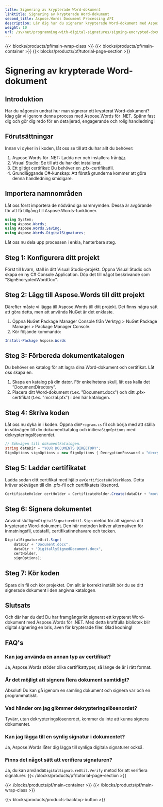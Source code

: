 ```yaml
---
title: Signering av krypterade Word-dokument
linktitle: Signering av krypterade Word-dokument
second_title: Aspose.Words Document Processing API
description: Lär dig hur du signerar krypterade Word-dokument med Aspose.Words för .NET med denna detaljerade, steg-för-steg-guide. Perfekt för utvecklare.
weight: 10
url: /sv/net/programming-with-digital-signatures/signing-encrypted-document/
---
```


{{< blocks/products/pf/main-wrap-class >}}
{{< blocks/products/pf/main-container >}}
{{< blocks/products/pf/tutorial-page-section >}}

# Signering av krypterade Word-dokument

## Introduktion

Har du någonsin undrat hur man signerar ett krypterat Word-dokument? Idag går vi igenom denna process med Aspose.Words för .NET. Spänn fast dig och gör dig redo för en detaljerad, engagerande och rolig handledning!

## Förutsättningar

Innan vi dyker in i koden, låt oss se till att du har allt du behöver:

1.  Aspose.Words för .NET: Ladda ner och installera från[här](https://releases.aspose.com/words/net/).
2. Visual Studio: Se till att du har det installerat.
3. Ett giltigt certifikat: Du behöver en .pfx-certifikatfil.
4. Grundläggande C#-kunskap: Att förstå grunderna kommer att göra denna handledning smidigare.

## Importera namnområden

Låt oss först importera de nödvändiga namnrymden. Dessa är avgörande för att få tillgång till Aspose.Words-funktioner.

```csharp
using System;
using Aspose.Words;
using Aspose.Words.Saving;
using Aspose.Words.DigitalSignatures;
```

Låt oss nu dela upp processen i enkla, hanterbara steg.

## Steg 1: Konfigurera ditt projekt

Först till kvarn, ställ in ditt Visual Studio-projekt. Öppna Visual Studio och skapa en ny C# Console Application. Döp det till något beskrivande som "SignEncryptedWordDoc".

## Steg 2: Lägg till Aspose.Words till ditt projekt

Därefter måste vi lägga till Aspose.Words till ditt projekt. Det finns några sätt att göra detta, men att använda NuGet är det enklaste. 

1. Öppna NuGet Package Manager Console från Verktyg > NuGet Package Manager > Package Manager Console.
2. Kör följande kommando:

```powershell
Install-Package Aspose.Words
```

## Steg 3: Förbereda dokumentkatalogen

Du behöver en katalog för att lagra dina Word-dokument och certifikat. Låt oss skapa en.

1. Skapa en katalog på din dator. För enkelhetens skull, låt oss kalla det "DocumentDirectory".
2. Placera ditt Word-dokument (t.ex. "Document.docx") och ditt .pfx-certifikat (t.ex. "morzal.pfx") i den här katalogen.

## Steg 4: Skriva koden

 Låt oss nu dyka in i koden. Öppna din`Program.cs` fil och börja med att ställa in sökvägen till din dokumentkatalog och initiera`SignOptions` med dekrypteringslösenordet.

```csharp
// Sökvägen till dokumentkatalogen.
string dataDir = "YOUR DOCUMENTS DIRECTORY";
SignOptions signOptions = new SignOptions { DecryptionPassword = "decryptionPassword" };
```

## Steg 5: Laddar certifikatet

 Ladda sedan ditt certifikat med hjälp av`CertificateHolder`klass. Detta kräver sökvägen till din .pfx-fil och certifikatets lösenord.

```csharp
CertificateHolder certHolder = CertificateHolder.Create(dataDir + "morzal.pfx", "aw");
```

## Steg 6: Signera dokumentet

 Använd slutligen`DigitalSignatureUtil.Sign` metod för att signera ditt krypterade Word-dokument. Den här metoden kräver alternativen för inmatningsfil, utdatafil, certifikatinnehavare och tecken.

```csharp
DigitalSignatureUtil.Sign(
    dataDir + "Document.docx",
    dataDir + "DigitallySignedDocument.docx",
    certHolder,
    signOptions);
```

## Steg 7: Kör koden

Spara din fil och kör projektet. Om allt är korrekt inställt bör du se ditt signerade dokument i den angivna katalogen.

## Slutsats

Och där har du det! Du har framgångsrikt signerat ett krypterat Word-dokument med Aspose.Words för .NET. Med detta kraftfulla bibliotek blir digital signering en bris, även för krypterade filer. Glad kodning!

## FAQ's

### Kan jag använda en annan typ av certifikat?
Ja, Aspose.Words stöder olika certifikattyper, så länge de är i rätt format.

### Är det möjligt att signera flera dokument samtidigt?
Absolut! Du kan gå igenom en samling dokument och signera var och en programmatiskt.

### Vad händer om jag glömmer dekrypteringslösenordet?
Tyvärr, utan dekrypteringslösenordet, kommer du inte att kunna signera dokumentet.

### Kan jag lägga till en synlig signatur i dokumentet?
Ja, Aspose.Words låter dig lägga till synliga digitala signaturer också.

### Finns det något sätt att verifiera signaturen?
 Ja, du kan använda`DigitalSignatureUtil.Verify` metod för att verifiera signaturer.
{{< /blocks/products/pf/tutorial-page-section >}}

{{< /blocks/products/pf/main-container >}}
{{< /blocks/products/pf/main-wrap-class >}}

{{< blocks/products/products-backtop-button >}}
